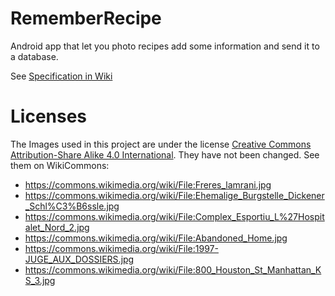 # RememberRecipe
  Android app that let you photo recipes add some information and send it to a database.

See [Specification in Wiki](https://github.com/mhhoeper/RememberRecipe/wiki/Specification)

# Licenses
  The Images used in this project are under the license [Creative Commons Attribution-Share Alike 4.0 International](https://creativecommons.org/licenses/by-sa/4.0/deed.en). They have not been changed. See them on WikiCommons:
 * https://commons.wikimedia.org/wiki/File:Freres_lamrani.jpg
 * https://commons.wikimedia.org/wiki/File:Ehemalige_Burgstelle_Dickener_Schl%C3%B6ssle.jpg
 * https://commons.wikimedia.org/wiki/File:Complex_Esportiu_L%27Hospitalet_Nord_2.jpg
 * https://commons.wikimedia.org/wiki/File:Abandoned_Home.jpg
 * https://commons.wikimedia.org/wiki/File:1997-JUGE_AUX_DOSSIERS.jpg
 * https://commons.wikimedia.org/wiki/File:800_Houston_St_Manhattan_KS_3.jpg
